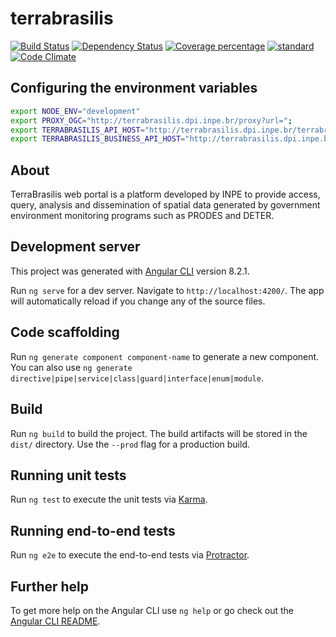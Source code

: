 # terrabrasilis
[![Build Status][travis-image]][travis-url] [![Dependency Status][daviddm-image]][daviddm-url] [![Coverage percentage][coveralls-image]][coveralls-url] [![standard][standard-image]][standard-url] [![Code Climate][codeclimate-image]][codeclimate-url]

## Configuring the environment variables

```bash
export NODE_ENV="development"
export PROXY_OGC="http://terrabrasilis.dpi.inpe.br/proxy?url="; 
export TERRABRASILIS_API_HOST="http://terrabrasilis.dpi.inpe.br/terrabrasilis/api/v1/"
export TERRABRASILIS_BUSINESS_API_HOST="http://terrabrasilis.dpi.inpe.br/business/api/v1/"
```

## About

TerraBrasilis web portal is a platform developed by INPE to provide access, query, analysis and dissemination of spatial data generated by government environment monitoring programs such as PRODES and DETER.

## Development server

This project was generated with [Angular CLI](https://github.com/angular/angular-cli) version 8.2.1.

Run `ng serve` for a dev server. Navigate to `http://localhost:4200/`. The app will automatically reload if you change any of the source files.

## Code scaffolding

Run `ng generate component component-name` to generate a new component. You can also use `ng generate directive|pipe|service|class|guard|interface|enum|module`.

## Build

Run `ng build` to build the project. The build artifacts will be stored in the `dist/` directory. Use the `--prod` flag for a production build.

## Running unit tests

Run `ng test` to execute the unit tests via [Karma](https://karma-runner.github.io).

## Running end-to-end tests

Run `ng e2e` to execute the end-to-end tests via [Protractor](http://www.protractortest.org/).

## Further help

To get more help on the Angular CLI use `ng help` or go check out the [Angular CLI README](https://github.com/angular/angular-cli/blob/master/README.md).

[travis-image]: https://img.shields.io/travis/terrabrasilis/webmap/master.svg?style=for-the-badge
[travis-url]: https://travis-ci.com/terrabrasilis/webmap
[daviddm-image]: https://img.shields.io/david/terrabrasilis/webmap.svg?style=for-the-badge
[daviddm-url]: https://david-dm.org/terrabrasilis/webmap
[coveralls-image]: http://img.shields.io/coveralls/terrabrasilis/webmap/master.svg?style=for-the-badge
[coveralls-url]: https://coveralls.io/github/terrabrasilis/webmap?branch=master
[standard-image]: https://img.shields.io/badge/code%20style-standard-brightgreen.svg?style=for-the-badge
[standard-url]: http://npm.im/standard
[codeclimate-image]: https://codeclimate.com/github/terrabrasilis/webmap/badges/gpa.svg
[codeclimate-url]: https://codeclimate.com/github/terrabrasilis/webmap